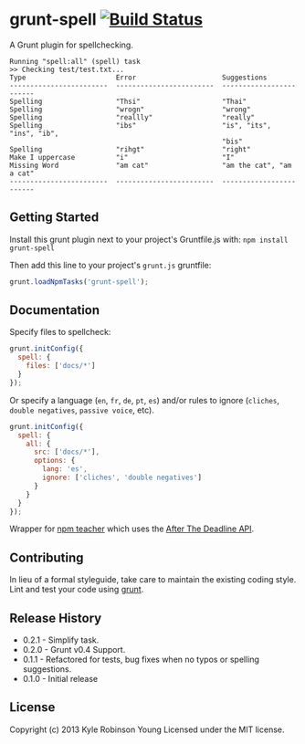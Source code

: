 # grunt-spell [![Build Status](https://secure.travis-ci.org/shama/grunt-spell.png?branch=master)](http://travis-ci.org/shama/grunt-spell)

A Grunt plugin for spellchecking.

```
Running "spell:all" (spell) task
>> Checking test/test.txt...
Type                      Error                     Suggestions
------------------------  ------------------------  ------------------------
Spelling                  "Thsi"                    "Thai"
Spelling                  "wrogn"                   "wrong"
Spelling                  "reallly"                 "really"
Spelling                  "ibs"                     "is", "its", "ins", "ib",
                                                    "bis"
Spelling                  "rihgt"                   "right"
Make I uppercase          "i"                       "I"
Missing Word              "am cat"                  "am the cat", "am a cat"
------------------------  ------------------------  ------------------------
```

## Getting Started
Install this grunt plugin next to your project's
Gruntfile.js with: `npm install grunt-spell`

Then add this line to your project's `grunt.js` gruntfile:

```javascript
grunt.loadNpmTasks('grunt-spell');
```

## Documentation
Specify files to spellcheck:

```javascript
grunt.initConfig({
  spell: {
    files: ['docs/*']
  }
});
```

Or specify a language (`en`, `fr`, `de`, `pt`, `es`) and/or rules to ignore
(`cliches`, `double negatives`, `passive voice`, etc).

```javascript
grunt.initConfig({
  spell: {
    all: {
      src: ['docs/*'],
      options: {
        lang: 'es',
        ignore: ['cliches', 'double negatives']
      }
    }
  }
});
```

Wrapper for [npm teacher](https://github.com/vesln/teacher) which uses the
[After The Deadline API](http://afterthedeadline.com/).

## Contributing
In lieu of a formal styleguide, take care to maintain the existing coding style.
Lint and test your code using [grunt][grunt].

## Release History
* 0.2.1 - Simplify task.
* 0.2.0 - Grunt v0.4 Support.
* 0.1.1 - Refactored for tests, bug fixes when no typos or spelling suggestions.
* 0.1.0 - Initial release

## License
Copyright (c) 2013 Kyle Robinson Young
Licensed under the MIT license.

[grunt]: https://github.com/gruntjs/grunt
